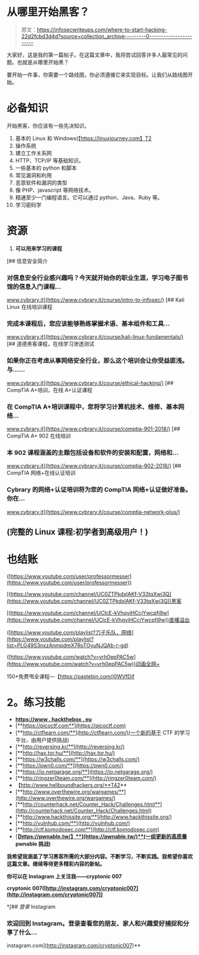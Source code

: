 # 从哪里开始黑客？

> 原文：<https://infosecwriteups.com/where-to-start-hacking-22d2fcbd3d4d?source=collection_archive---------0----------------------->

大家好，这是我的第一篇帖子。在这篇文章中，我将尝试回答许多人最常见的问题。也就是从哪里开始黑？

要开始一件事，你需要一个路线图，你必须遵循它来实现目标。让我们从路线图开始。

# **必备知识**

开始黑客，你应该有一些先决知识。

1.  基本的 Linux 和 Windows(【https://linuxjourney.com】T2
2.  操作系统
3.  建立工作关系网
4.  HTTP、TCP/IP 等基础知识。
5.  一些基本的 python 和脚本
6.  常见漏洞和利用
7.  恶意软件和漏洞的类型
8.  像 PHP、javascript 等网络技术。
9.  精通至少一门编程语言。它可以通过 python、Java、Ruby 等。
10.  学习密码学

# 资源

1.  **可以用来学习的课程**

[](https://www.cybrary.it/course/intro-to-infosec/) [## 信息安全简介

### 对信息安全行业感兴趣吗？今天就开始你的职业生涯，学习电子图书馆的信息入门课程…

www.cybrary.it](https://www.cybrary.it/course/intro-to-infosec/) [](https://www.cybrary.it/course/kali-linux-fundamentals/) [## Kali Linux 在线培训课程

### 完成本课程后，您应该能够熟练掌握术语、基本组件和工具…

www.cybrary.it](https://www.cybrary.it/course/kali-linux-fundamentals/) [](https://www.cybrary.it/course/ethical-hacking/) [## 道德黑客课程，在线学习渗透测试

### 如果你正在考虑从事网络安全行业，那么这个培训会让你受益匪浅。与……

www.cybrary.it](https://www.cybrary.it/course/ethical-hacking/) [](https://www.cybrary.it/course/comptia-901-2018/) [## CompTIA A+培训，在线 A+认证课程

### 在 CompTIA A+培训课程中，您将学习计算机技术、维修、基本网络…

www.cybrary.it](https://www.cybrary.it/course/comptia-901-2018/) [](https://www.cybrary.it/course/comptia-902-2018/) [## CompTIA A+ 902 在线培训

### 本 902 课程涵盖的主题包括设备和软件的安装和配置，网络和…

www.cybrary.it](https://www.cybrary.it/course/comptia-902-2018/) [](https://www.cybrary.it/course/comptia-network-plus/) [## CompTIA 网络+在线认证培训

### Cybrary 的网络+认证培训将为您的 CompTIA 网络+认证做好准备。你在…

www.cybrary.it](https://www.cybrary.it/course/comptia-network-plus/) 

## (完整的 Linux 课程:初学者到高级用户！)

# **也结账**

([https://www.youtube.com/user/professormesser](https://www.youtube.com/user/professormesser))

[(https://www.youtube.com/channel/UC0ZTPkdxlAKf-V33tqXwi3Q](https://www.youtube.com/channel/UC0ZTPkdxlAKf-V33tqXwi3Q))黑客

[(https://www.youtube.com/channel/UClcE-kVhqyiHCcjYwcpfj9w](https://www.youtube.com/channel/UClcE-kVhqyiHCcjYwcpfj9w))直播溢出

([https://www.youtube.com/playlist?刀子乐队，网络](https://www.youtube.com/playlist?list=PLG49S3nxzAnmpdmX7RoTOyuNJQAb-r-gd)

([https://www.youtube.com/watch?v=vrh0epPAC5w](https://www.youtube.com/watch?v=vrh0epPAC5w))动画全网+

150+免费甩全课程—【https://pastebin.com/j0WVfDif 

# **2。练习技能**

*   [**https://www . hackthebox . eu**](https://www.hackthebox.eu)
*   [**https://picoctf.com**](https://picoctf.com)
*   [**http://ctflearn.com/**](http://ctflearn.com/)(一个新的基于 CTF 的学习平台，由用户提供挑战)
*   [**http://reversing.kr/**](http://reversing.kr/)
*   [**http://hax.tor.hu/**](http://hax.tor.hu/)
*   [**https://w3challs.com/**](https://w3challs.com/)
*   [**https://pwn0.com/**](https://pwn0.com/)
*   [**https://io.netgarage.org/**](https://io.netgarage.org/)
*   [**http://ringzer0team.com/**](http://ringzer0team.com/)
*   【http://www.hellboundhackers.org/**T42**
*   [**http://www.overthewire.org/wargames/**](http://www.overthewire.org/wargames/)
*   [**http://counterhack.net/Counter_Hack/Challenges.html**](http://counterhack.net/Counter_Hack/Challenges.html)
*   [**http://www.hackthissite.org/**](http://www.hackthissite.org/)
*   [**http://vulnhub.com/**](http://vulnhub.com/)
*   [**http://ctf.komodosec.com**](http://ctf.komodosec.com)
*   [**【https://pwnable.tw/】**](https://pwnable.tw/)**(一组更新的高质量 pwnable 挑战)**

**我希望我涵盖了学习黑客所需的大部分内容。不断学习，不断实践。我希望你喜欢这篇文章。继续等待更多精彩内容的新帖。**

**你可以在 Instagram 上关注我——cryptonic 007**

**cryptonic 007([http://instagram.com/cryptonic007](http://instagram.com/cryptonic007))**

 **[## 登录* Instagram

### 欢迎回到 Instagram。登录查看您的朋友、家人和兴趣爱好捕捉和分享了什么…

instagram.com](http://instagram.com/cryptonic007)**